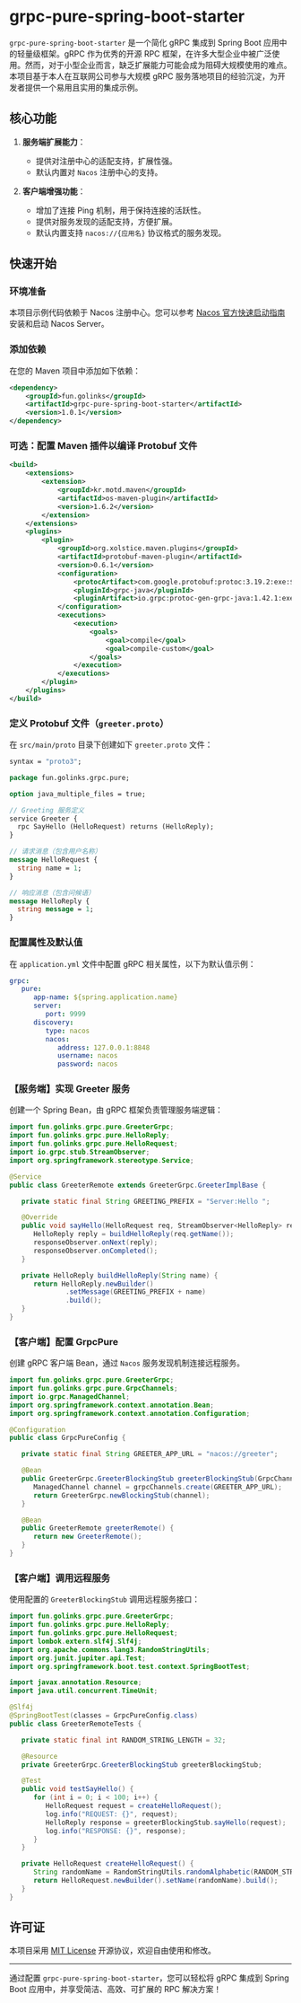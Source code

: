 # grpc-pure-spring-boot-starter

`grpc-pure-spring-boot-starter` 是一个简化 gRPC 集成到 Spring Boot 应用中的轻量级框架。gRPC 作为优秀的开源 RPC 框架，在许多大型企业中被广泛使用。然而，对于小型企业而言，缺乏扩展能力可能会成为阻碍大规模使用的难点。本项目基于本人在互联网公司参与大规模 gRPC 服务落地项目的经验沉淀，为开发者提供一个易用且实用的集成示例。

## 核心功能

1. **服务端扩展能力**：
    - 提供对注册中心的适配支持，扩展性强。
    - 默认内置对 `Nacos` 注册中心的支持。

2. **客户端增强功能**：
    - 增加了连接 Ping 机制，用于保持连接的活跃性。
    - 提供对服务发现的适配支持，方便扩展。
    - 默认内置支持 `nacos://{应用名}` 协议格式的服务发现。

## 快速开始

### 环境准备

本项目示例代码依赖于 Nacos 注册中心。您可以参考 [Nacos 官方快速启动指南](https://nacos.io/docs/v2.3/quickstart/quick-start/) 安装和启动 Nacos Server。

### 添加依赖

在您的 Maven 项目中添加如下依赖：

```xml
<dependency>
    <groupId>fun.golinks</groupId>
    <artifactId>grpc-pure-spring-boot-starter</artifactId>
    <version>1.0.1</version>
</dependency>
```

### 可选：配置 Maven 插件以编译 Protobuf 文件

```xml
<build>
    <extensions>
        <extension>
            <groupId>kr.motd.maven</groupId>
            <artifactId>os-maven-plugin</artifactId>
            <version>1.6.2</version>
        </extension>
    </extensions>
    <plugins>
        <plugin>
            <groupId>org.xolstice.maven.plugins</groupId>
            <artifactId>protobuf-maven-plugin</artifactId>
            <version>0.6.1</version>
            <configuration>
                <protocArtifact>com.google.protobuf:protoc:3.19.2:exe:${os.detected.classifier}</protocArtifact>
                <pluginId>grpc-java</pluginId>
                <pluginArtifact>io.grpc:protoc-gen-grpc-java:1.42.1:exe:${os.detected.classifier}</pluginArtifact>
            </configuration>
            <executions>
                <execution>
                    <goals>
                        <goal>compile</goal>
                        <goal>compile-custom</goal>
                    </goals>
                </execution>
            </executions>
        </plugin>
    </plugins>
</build>
```

### 定义 Protobuf 文件（`greeter.proto`）

在 `src/main/proto` 目录下创建如下 `greeter.proto` 文件：

```protobuf
syntax = "proto3";

package fun.golinks.grpc.pure;

option java_multiple_files = true;

// Greeting 服务定义
service Greeter {
  rpc SayHello (HelloRequest) returns (HelloReply);
}

// 请求消息（包含用户名称）
message HelloRequest {
  string name = 1;
}

// 响应消息（包含问候语）
message HelloReply {
  string message = 1;
}
```

### 配置属性及默认值

在 `application.yml` 文件中配置 gRPC 相关属性，以下为默认值示例：

```yaml
grpc:
   pure:
      app-name: ${spring.application.name}
      server:
         port: 9999
      discovery:
         type: nacos
         nacos:
            address: 127.0.0.1:8848
            username: nacos
            password: nacos
```

### 【服务端】实现 Greeter 服务

创建一个 Spring Bean，由 gRPC 框架负责管理服务端逻辑：

```java
import fun.golinks.grpc.pure.GreeterGrpc;
import fun.golinks.grpc.pure.HelloReply;
import fun.golinks.grpc.pure.HelloRequest;
import io.grpc.stub.StreamObserver;
import org.springframework.stereotype.Service;

@Service
public class GreeterRemote extends GreeterGrpc.GreeterImplBase {

   private static final String GREETING_PREFIX = "Server:Hello ";

   @Override
   public void sayHello(HelloRequest req, StreamObserver<HelloReply> responseObserver) {
      HelloReply reply = buildHelloReply(req.getName());
      responseObserver.onNext(reply);
      responseObserver.onCompleted();
   }

   private HelloReply buildHelloReply(String name) {
      return HelloReply.newBuilder()
              .setMessage(GREETING_PREFIX + name)
              .build();
   }
}
```

### 【客户端】配置 GrpcPure

创建 gRPC 客户端 Bean，通过 `Nacos` 服务发现机制连接远程服务。

```java
import fun.golinks.grpc.pure.GreeterGrpc;
import fun.golinks.grpc.pure.GrpcChannels;
import io.grpc.ManagedChannel;
import org.springframework.context.annotation.Bean;
import org.springframework.context.annotation.Configuration;

@Configuration
public class GrpcPureConfig {

   private static final String GREETER_APP_URL = "nacos://greeter";

   @Bean
   public GreeterGrpc.GreeterBlockingStub greeterBlockingStub(GrpcChannels grpcChannels) {
      ManagedChannel channel = grpcChannels.create(GREETER_APP_URL);
      return GreeterGrpc.newBlockingStub(channel);
   }

   @Bean
   public GreeterRemote greeterRemote() {
      return new GreeterRemote();
   }
}
```

### 【客户端】调用远程服务

使用配置的 `GreeterBlockingStub` 调用远程服务接口：

```java
import fun.golinks.grpc.pure.GreeterGrpc;
import fun.golinks.grpc.pure.HelloReply;
import fun.golinks.grpc.pure.HelloRequest;
import lombok.extern.slf4j.Slf4j;
import org.apache.commons.lang3.RandomStringUtils;
import org.junit.jupiter.api.Test;
import org.springframework.boot.test.context.SpringBootTest;

import javax.annotation.Resource;
import java.util.concurrent.TimeUnit;

@Slf4j
@SpringBootTest(classes = GrpcPureConfig.class)
public class GreeterRemoteTests {

   private static final int RANDOM_STRING_LENGTH = 32;

   @Resource
   private GreeterGrpc.GreeterBlockingStub greeterBlockingStub;

   @Test
   public void testSayHello() {
      for (int i = 0; i < 100; i++) {
         HelloRequest request = createHelloRequest();
         log.info("REQUEST: {}", request);
         HelloReply response = greeterBlockingStub.sayHello(request);
         log.info("RESPONSE: {}", response);
      }
   }

   private HelloRequest createHelloRequest() {
      String randomName = RandomStringUtils.randomAlphabetic(RANDOM_STRING_LENGTH);
      return HelloRequest.newBuilder().setName(randomName).build();
   }
}
```

## 许可证

本项目采用 [MIT License](./LICENSE) 开源协议，欢迎自由使用和修改。

---

通过配置 `grpc-pure-spring-boot-starter`，您可以轻松将 gRPC 集成到 Spring Boot 应用中，并享受简洁、高效、可扩展的 RPC 解决方案！
